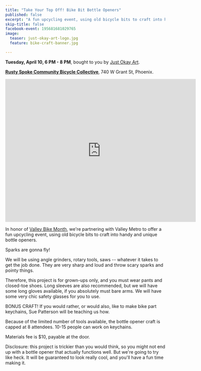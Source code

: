 ```yaml
---
title: "Take Your Top Off! Bike Bit Bottle Openers"
published: false
excerpt: "A fun upcycling event, using old bicycle bits to craft into handy and unique bottle openers"
skip-title: false
facebook-event: 195681681029765
image:
  teaser: just-okay-art-logo.jpg
  feature: bike-craft-banner.jpg

---
```


**Tuesday, April 10, 6 PM - 8 PM**, bought to you by [Just Okay Art](https://www.justokayart.com).

**[Rusty Spoke Community Bicycle Collective](https://www.rustyspoke.org/)**, 740 W Grant St, Phoenix.

<iframe src="https://www.google.com/maps/embed?pb=!1m18!1m12!1m3!1d3329.3112738695577!2d-112.08647868406085!3d33.44119598077648!2m3!1f0!2f0!3f0!3m2!1i1024!2i768!4f13.1!3m3!1m2!1s0x872b1187efda70fd%3A0xd4027ae4f6e0b7dd!2sRusty+Spoke!5e0!3m2!1sen!2sus!4v1521220674903" width="600" height="450" frameborder="0" style="border:0" allowfullscreen></iframe>

In honor of [Valley Bike Month](https://www.valleymetro.org/valley-bike-month), we're partnering with Valley Metro to offer a fun upcycling event, using old bicycle bits to craft into handy and unique bottle openers.

Sparks are gonna fly!

We will be using angle grinders, rotary tools, saws -- whatever it takes to get the job done. They are very sharp and loud and throw scary sparks and pointy things.

Therefore, this project is for grown-ups only, and you must wear pants and closed-toe shoes. Long sleeves are also recommended, but we will have some long gloves available, if you absolutely must bare arms. We will have some very chic safety glasses for you to use.

BONUS CRAFT! If you would rather, or would also, like to make bike part keychains, Sue Patterson will be teaching us how.

Because of the limited number of tools available, the bottle opener craft is capped at 8 attendees. 10-15 people can work on keychains.

Materials fee is $10, payable at the door.

Disclosure: this project is trickier than you would think, so you might not end up with a bottle opener that actually functions well. But we're going to try like heck. It will be guaranteed to look really cool, and you'll have a fun time making it.
